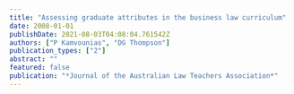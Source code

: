 ```yaml
---
title: "Assessing graduate attributes in the business law curriculum"
date: 2008-01-01
publishDate: 2021-08-03T04:08:04.761542Z
authors: ["P Kamvounias", "DG Thompson"]
publication_types: ["2"]
abstract: ""
featured: false
publication: "*Journal of the Australian Law Teachers Association*"
---
```


